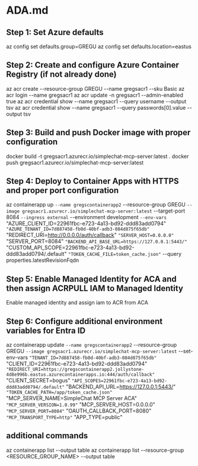 # ADA.md

## Step 1: Set Azure defaults

az config set defaults.group=GREGU
az config set defaults.location=eastus

## Step 2: Create and configure Azure Container Registry (if not already done)

az acr create --resource-group GREGU --name gregsacr1 --sku Basic
az acr login --name gregsacr1
az acr update -n gregsacr1 --admin-enabled true
az acr credential show --name gregsacr1 --query username --output tsv
az acr credential show --name gregsacr1 --query passwords[0].value --output tsv

## Step 3: Build and push Docker image with proper configuration

docker build -t gregsacr1.azurecr.io/simplechat-mcp-server:latest .
docker push gregsacr1.azurecr.io/simplechat-mcp-server:latest

## Step 4: Deploy to Container Apps with HTTPS and proper port configuration

az containerapp up `
--name gregscontainerapp2 `
--resource-group GREGU `
--image gregsacr1.azurecr.io/simplechat-mcp-server:latest `
--target-port 8084 `
--ingress external `
--environment development `
--env-vars `
    "AZURE_CLIENT_ID=22961fbc-e723-4a13-bd92-ddd83add0794" `
    "AZURE_TENANT_ID=7d887458-fb0d-40bf-adb3-084d875f65db" `
    "REDIRECT_URI=http://0.0.0.0/auth/callback" `
    "SERVER_HOST=0.0.0.0" `
    "SERVER_PORT=8084" `
    "BACKEND_API_BASE_URL=https://127.0.0.1:5443/" `
    "CUSTOM_API_SCOPE=22961fbc-e723-4a13-bd92-ddd83add0794/.default" `
    "TOKEN_CACHE_FILE=token_cache.json" `
--query properties.latestRevisionFqdn

## Step 5: Enable Managed Identity for ACA and then assign ACRPULL IAM to Managed Identity

Enable managed identity and assign iam to ACR from ACA

## Step 6: Configure additional environment variables for Entra ID

az containerapp update `
    --name gregscontainerapp2 `
    --resource-group GREGU `
    --image gregsacr1.azurecr.io/simplechat-mcp-server:latest `
    --set-env-vars `
        "TENANT_ID=7d887458-fb0d-40bf-adb3-084d875f65db" `
        "CLIENT_ID=22961fbc-e723-4a13-bd92-ddd83add0794" `
        "REDIRECT_URI=https://gregscontainerapp2.jollystone-4d8e996b.eastus.azurecontainerapps.io:444/auth/callback" `
        "CLIENT_SECRET=bogus" `
        "API_SCOPES=22961fbc-e723-4a13-bd92-ddd83add0794/.default" `
        "BACKEND_API_URL=https://127.0.0.1:5443/" `
        "TOKEN_CACHE_PATH=/app/token_cache.json" `
        "MCP_SERVER_NAME=SimpleChat MCP Server ACA" `
        "MCP_SERVER_VERSION=1.0.99" `
        "MCP_SERVER_HOST=0.0.0.0" `
        "MCP_SERVER_PORT=8084" `
        "OAUTH_CALLBACK_PORT=8080" `
        "MCP_TRANSPORT_TYPE=http" `
        "APP_TYPE=public"

## additional commands

az containerapp list --output table
az containerapp list --resource-group <RESOURCE_GROUP_NAME> --output table
